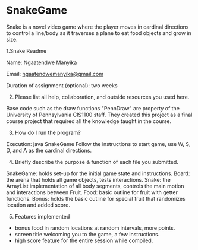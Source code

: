 # SnakeGame
Snake is a novel video game where the player moves in cardinal directions to control a line/body as it traverses a plane to eat food objects and grow in size.

1.Snake Readme

Name: Ngaatendwe Manyika 

Email: ngaatendwemanyika@gmail.com

Duration of assignment (optional): two weeks

2. Please list all help, collaboration, and outside resources you used here.

Base code such as the draw functions "PennDraw" are property of the 
University of Pennsylvania CIS1100 staff. They created this project 
as a final course project that required all the knowledge taught in 
the course. 

3. How do I run the program?
               
Execution: java SnakeGame
Follow the instructions to start game, use W, S, D, and A 
as the cardinal directions.

4. Briefly describe the purpose & function of each file you submitted.
               
SnakeGame: holds set-up for the initial game state and instructions.
Board: the arena that holds all game objects, tests interactions.
Snake: the ArrayList implementation of all body segments, controls the 
    main motion and interactions between Fruit.
Food: basic outline for fruit with getter functions.
Bonus: holds the basic outline for special fruit that randomizes 
    location and added score.

5. Features implemented

* bonus food in random locations at random intervals, more points.
* screen title welcoming you to the game, a few instructions.
* high score feature for the entire session while compiled.
                                   
